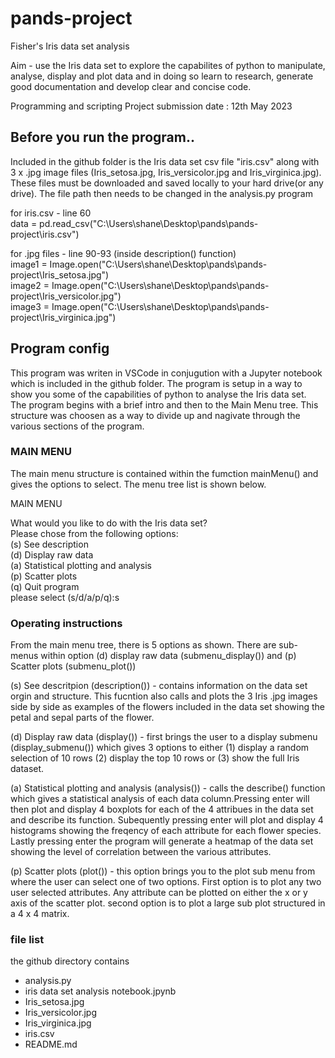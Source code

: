 # pands-project
Fisher's Iris data set analysis 

Aim - use the Iris data set to explore the capabilites of python to manipulate, analyse, display and plot data and in doing so learn to research, generate good documentation and develop clear and concise code.   

Programming and scripting Project 
submission date : 12th May 2023 

## Before you run the program.. 

Included in the github folder is the Iris data set csv file "iris.csv" along with 3 x .jpg image files (Iris_setosa.jpg, Iris_versicolor.jpg and Iris_virginica.jpg).
These files must be downloaded and saved locally to your hard drive(or any drive). The file path then needs to be changed in the analysis.py program 

for iris.csv - line 60<br>
data = pd.read_csv("C:\\Users\\shane\\Desktop\\pands\\pands-project\\iris.csv")

for .jpg files - line 90-93 (inside description() function)<br>
image1 = Image.open("C:\\Users\\shane\\Desktop\\pands\\pands-project\\Iris_setosa.jpg")<br>
image2 = Image.open("C:\\Users\\shane\\Desktop\\pands\\pands-project\\Iris_versicolor.jpg")<br>
image3 = Image.open("C:\\Users\\shane\\Desktop\\pands\\pands-project\\Iris_virginica.jpg")<br>

## Program config 

This program was writen in VSCode in conjugution with a Jupyter notebook which is included in the github folder. 
The program is setup in a way to show you some of the capabilities of python to analyse the Iris data set.<br>The program begins with a brief intro and then to the Main Menu tree. This structure was choosen as a way to divide up and nagivate through the various sections of the program. 


### MAIN MENU 

The main menu structure is contained within the fumction mainMenu() and gives the options to select. The menu tree list is shown below. 

MAIN MENU

What would you like to do with the Iris data set?<br>
Please chose from the following options:<br>
        (s) See description<br>
        (d) Display raw data<br>
        (a) Statistical plotting and analysis  <br>
        (p) Scatter plots<br>
        (q) Quit program<br>
please select (s/d/a/p/q):s<br>

### Operating instructions

From the main menu tree, there is 5 options as shown. There are sub-menus within option (d) display raw data (submenu_display()) and (p) Scatter plots (submenu_plot()) 

(s) See descritpion (description()) - contains information on the data set orgin and structure. This fucntion also calls and plots the 3 Iris .jpg images side by side as examples of the flowers included in the data set showing the petal and sepal parts of the flower. 

(d) Display raw data (display()) - first brings the user to a display submenu (display_submenu()) which gives 3 options to either (1) display a random selection of 10 rows (2) display the top 10 rows or (3) show the full Iris dataset.  

(a) Statistical plotting and analysis (analysis()) - calls the describe() function which gives a statistical analysis of each data column.Pressing enter will then plot and display 4 boxplots for each of the 4 attribues in the data set and describe its function. Subequently pressing enter will plot and display 4 histograms showing the freqency of each attribute for each flower species. Lastly pressing enter the program will generate a heatmap of the data set showing the level of correlation between the various attributes. 

(p) Scatter plots (plot()) - this option brings you to the plot sub menu from where the user can select one of two options. First option is to plot any two user selected attributes. Any attribute can be plotted on either the x or y axis of the scatter plot. 
second option is to plot a large sub plot structured in a 4 x 4 matrix. 

### file list 

the github directory contains <br>
- analysis.py <br>
- iris data set analysis notebook.jpynb<br>
- Iris_setosa.jpg<br>
- Iris_versicolor.jpg<br>
- Iris_virginica.jpg<br>
- iris.csv<br>
- README.md








